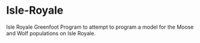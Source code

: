 Isle-Royale
===========

Isle Royale Greenfoot Program to attempt to program a model for the Moose and Wolf populations on Isle Royale.
